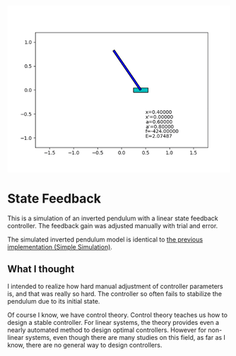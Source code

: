 ﻿![sample_output.gif](sample_output.gif)

# State Feedback

This is a simulation of an inverted pendulum with a linear state feedback controller.
The feedback gain was adjusted manually with trial and error.

The simulated inverted pendulum model is identical to [the previous implementation (Simple Simulation)](../prog01_simple_simulation).

## What I thought

I intended to realize how hard manual adjustment of controller parameters is, and that was really so hard.
The controller so often fails to stabilize the pendulum due to its initial state.

Of course I know, we have control theory.
Control theory teaches us how to design a stable controller.
For linear systems, the theory provides even a nearly automated method to design optimal controllers.
However for non-linear systems, even though there are many studies on this field, as far as I know, there are no general way to design controllers.
